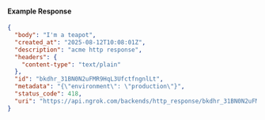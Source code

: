 <!-- Code generated for API Clients. DO NOT EDIT. -->

#### Example Response

```json
{
  "body": "I'm a teapot",
  "created_at": "2025-08-12T10:08:01Z",
  "description": "acme http response",
  "headers": {
    "content-type": "text/plain"
  },
  "id": "bkdhr_31BN0N2uFMR9HqL3UfctfngnlLt",
  "metadata": "{\"environment\": \"production\"}",
  "status_code": 418,
  "uri": "https://api.ngrok.com/backends/http_response/bkdhr_31BN0N2uFMR9HqL3UfctfngnlLt"
}
```
